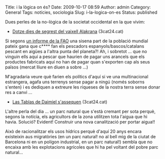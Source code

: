Title: i la lògica on és?
Date: 2009-10-17 08:59
Author: admin
Category: General
Tags: notícies, sociologia
Slug: i-la-logica-on-es
Status: published

Dues perles de la no-lògica de la societat occidental en la que vivim:

- [Dotze dies de segrest del vaixell Alakrana](http://www.3cat24.cat/video/1547709/societat/Dotze-dies-de-segrest "Notícia del 3cat24.cat sobre el segrest d'un vaixell a l'índic") (3cat24.cat)

Si segons [un informe de la FAO](http://www.3cat24.cat/video/1553259/societat/La-fam-al-mon-creix "Notícia del 3cat24.cat sobre un informe de la FAO") una sisena part de la població mundial pateix gana que c\*\*\*\* fan els pescadors espanyols/bascos/catalans pescant en aigües a l'altra punta del planeta?! Ah, i sobretot ... que no vinguin ells aquí a pescar que haurien de pagar uns arancels que els productes fabricats aquí no han de pagar quan s'exporten cap als seus països (mercat lliure en diuen a sobre ...)

M'agradaria veure què farien els polítics d'aquí si ve una multinacional estrangera, agafa uns terrenys sense pagar a ningú (només soborns s'enten) i es dediquen a extreure les riqueses de la nostra terra sense donar res a canvi ...

- [Las Tablas de Daimiel s'assequen](http://www.3cat24.cat/video/1555049 "Notícia al 3cat24.cat sobre el parc nacional de Tablas de Daimiel") (3cat24.cat)

L'altre perla del dia ... un parc natural que s'està cremant per sota perquè, segons la notícia, els agricultors de la zona utilitzen tota l'aigua que hi havia. Solució? Evident! Construir una nova canalització per portar aigua!!

Això de racionalitzar els usos hídrics perquè d'aquí 20 anys encara existeixin aus migratòries (en un parc natural! no al bell mig de la ciutat de Barcelona ni en un polígon industrial, en un parc natural!) sembla que no encaixa amb les explotacions agrícoles que hi ha pel voltant del pobre parc natural...
